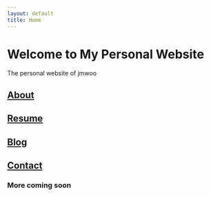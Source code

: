 ```yaml
---
layout: default
title: Home
---
```


# Welcome to My Personal Website

The personal website of jmwoo

## [About](/about)

## [Resume](/resume)

## [Blog](/blog)

## [Contact](/contact)

### More coming soon